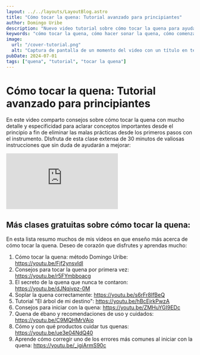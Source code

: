 ```yaml
---
layout: ../../layouts/LayoutBlog.astro
title: "Cómo tocar la quena: Tutorial avanzado para principiantes"
author: Domingo Uribe
description: "Nuevo video tutorial sobre cómo tocar la quena para ayudarte a seguir mejorando"
keywords: "cómo tocar la quena, cómo hacer sonar la quena, cómo comenzar a tocar la quena, cómo se obtiene el sonido de la quena"
image:
  url: "/cover-tutorial.png"
  alt: "Captura de pantalla de un momento del video con un título en texto grande: 'Cóo tocar la quena' y mis direcciones de Instagram y página Web"
pubDate: 2024-07-01
tags: ["quena", "tutorial", "tocar la quena"]
---
```


# Cómo tocar la quena: Tutorial avanzado para principiantes

En este video comparto consejos sobre cómo tocar la quena con mucho detalle y especificidad para aclarar conceptos importantes desde el principio a fin de eliminar las malas prácticas desde los primeros pasos con el instrumento. DIsfruta de esta clase extensa de 30 minutos de valiosas instrucciones que sin duda de ayudarán a mejorar:

<iframe src="https://www.youtube.com/embed/q2yNmKVYuAA?si=6tRLk-tE0jn2bhP2" title="YouTube video player" frameborder="0" allow="accelerometer; autoplay; clipboard-write; encrypted-media; gyroscope; picture-in-picture; web-share" referrerpolicy="strict-origin-when-cross-origin" allowfullscreen></iframe>

## Más clases gratuitas sobre cómo tocar la quena:

En esta lista resumo muchos de mis videos en que enseño más acerca de cómo tocar la quena. Deseo de corazón que disfrutes y aprendas mucho:

1. Cómo tocar la quena: método Domingo Uribe: https://youtu.be/Fjf2ynsvldI
2. Consejos para tocar la quena por primera vez: https://youtu.be/r5FYmbboacg
3. El secreto de la quena que nunca te contaron: https://youtu.be/dJNqjvpz-0M
4. Soplar la quena correctamente: https://youtu.be/s6rFr8IfBeQ
5. Tutorial "El árbol de mi destino": https://youtu.be/hBcEjrkPwzA
6. Consejos para iniciar con la quena: https://youtu.be/ZMHuYGI9EDc
7. Quena de ébano y recomendaciones de uso y cuidados: https://youtu.be/C9MQHMrVAio
8. Cómo y con qué productos cuidar tus quenas: https://youtu.be/ue3e04NdQ40
9. Aprende cómo corregir uno de los errores más comunes al iniciar con la quena: https://youtu.be/_jgiArmS90c
